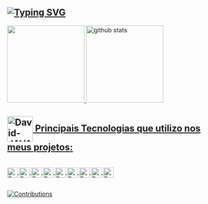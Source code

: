 ## [![Typing SVG](https://readme-typing-svg.herokuapp.com?font=Space+Mono&weight=700&size=25&duration=7000&pause=1000&color=CED7DFE4&background=FFFFFF00&width=600&lines=Analisando...;Projetando...;Codificando...;Testando...;Bugando...+%F0%9F%98%A8%F0%9F%A5%B6%F0%9F%A4%94;Analisando...;Refatorando...+%F0%9F%A7%90%F0%9F%A4%93%F0%9F%A4%AD;Testando...;TESTS+SUCCESS!!!+%F0%9F%A4%AF%F0%9F%A4%AF%F0%9F%A4%AF;Implantando...;BUILD+SUCCESS!!!+%E2%98%95%E2%98%95%F0%9F%98%8E)](https://git.io/typing-svg)

<div>
  <a href="https://github.com/DavidMoraes-DEV">
  <img height="180em" src="https://github-readme-stats.vercel.app/api?username=DavidMoraes-DEV&count_private=true&include_all_commits=true&show_icons=true&hide_border=true&theme=github_dark&locale=pt-BR" />
  <img height="180em" src="https://github-readme-stats.vercel.app/api/top-langs/?username=DavidMoraes-DEV&hide_border=true&layout=compact&langs_count=16&theme=github_dark" alt="github stats" />
</div>

## <img align="center" height="60" alt="David-JAVA" height="29" src="https://emojipedia-us.s3.amazonaws.com/source/skype/289/man-technologist_1f468-200d-1f4bb.png" /> Principais Tecnologias que utilizo nos meus projetos: 
<div style="display: inline_block"><br>
  <img align="center" alt="David-JAVA" height="24" src="https://img.shields.io/badge/Java-ED8B00?style=for-the-badge&logo=java&logoColor=white" />
  <img align="center" alt="David-Spring" height="24" src="https://img.shields.io/badge/Spring-6DB33F?style=for-the-badge&logo=spring&logoColor=white" />
  <img align="center" alt="David-MYSQL" height="24" src="https://img.shields.io/badge/MySQL-00000F?style=for-the-badge&logo=mysql&logoColor=white" />
  <img align="center" alt="David-POSTGREES" height="24" src="https://img.shields.io/badge/PostgreSQL-316192?style=for-the-badge&logo=postgresql&logoColor=white" />
  <img align="center" alt="David-HTML5" height="24" src="https://img.shields.io/badge/HTML5-E34F26?style=for-the-badge&logo=html5&logoColor=white" />
  <img align="center" alt="David-CSS" height="24" src="https://img.shields.io/badge/CSS3-1572B6?style=for-the-badge&logo=css3&logoColor=white" />
  <img align="center" alt="David-JS" height="24" src="https://img.shields.io/badge/JavaScript-F7DF1E?style=for-the-badge&logo=javascript&logoColor=black" />
  <img align="center" alt="David-TS" height="24" src="https://img.shields.io/badge/TypeScript-007ACC?style=for-the-badge&logo=typescript&logoColor=white" />
  <img align="center" alt="David-React" height="24" src="https://img.shields.io/badge/React-20232A?style=for-the-badge&logo=react&logoColor=61DAFB" />
</div>
	
  ##
  
  ![Contributions](https://github-readme-activity-graph.cyclic.app/graph?username=DavidMoraes-DEV&theme=github-dark&custom_title=Minha%20Atividade%20Recente:&hide_border=true&area=true)
  

